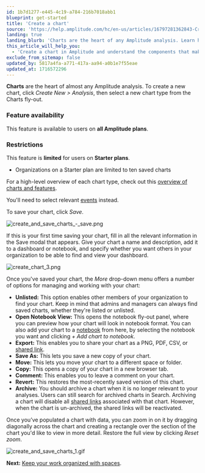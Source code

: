 ```yaml
---
id: 1b7d1277-e445-4c19-a784-216b7018abb1
blueprint: get-started
title: 'Create a chart'
source: 'https://help.amplitude.com/hc/en-us/articles/16797281362843-Create-a-chart'
landing: true
landing_blurb: 'Charts are the heart of any Amplitude analysis. Learn how to create your first chart.'
this_article_will_help_you:
  - 'Create a chart in Amplitude and understand the components that make it work'
exclude_from_sitemap: false
updated_by: 5817a4fa-a771-417a-aa94-a0b1e7f55eae
updated_at: 1716572296
---
```

**Charts** are the heart of almost any Amplitude analysis. To create a new chart, click *Create New > Analysis*, then select a new chart type from the Charts fly-out.

### Feature availability

This feature is available to users on **all Amplitude plans**.

### Restrictions

This feature is **limited** for users on **Starter plans**. 

* Organizations on a Starter plan are limited to ten saved charts

For a high-level overview of each chart type, check out this [overview of charts and features](/analytics/charts/find-the-right-chart).

You'll need to select relevant [events](/get-started/start-from-template) instead.

To save your chart, click *Save*.

![create_and_save_charts_-_save.png](/output/img/get-started/create_and_save_charts_-_save.png)

If this is your first time saving your chart, fill in all the relevant information in the Save modal that appears. Give your chart a name and description, add it to a dashboard or notebook, and specify whether you want others in your organization to be able to find and view your dashboard.

![create_chart_3.png](/output/img/get-started/create_chart_3.png)

Once you've saved your chart, the *More* drop-down menu offers a number of options for managing and working with your chart:

* **Unlisted:** This option enables other members of your organization to find your chart. Keep in mind that admins and managers can always find saved charts, whether they're listed or unlisted.
* **Open Notebook View:** This opens the notebook fly-out panel, where you can preview how your chart will look in notebook format. You can also add your chart to a [notebook](/analytics/notebooks) from here, by selecting the notebook you want and clicking *+ Add chart to notebook*.
* **Export:** This enables you to share your chart as a PNG, PDF, CSV, or [shared link](/analytics/share-external).
* **Save As:** This lets you save a new copy of your chart.
* **Move:** This lets you move your chart to a different space or folder.
* **Copy:** This opens a copy of your chart in a new browser tab.
* **Comment:** This enables you to leave a comment on your chart.
* **Revert:** This restores the most-recently saved version of this chart.
* **Archive:** You should archive a chart when it is no longer relevant to your analyses. Users can still search for archived charts in Search. Archiving a chart will disable all [shared links](/analytics/share-external) associated with that chart. However, when the chart is un-archived, the shared links will be reactivated.

Once you’ve populated a chart with data, you can zoom in on it by dragging diagonally across the chart and creating a rectangle over the section of the chart you'd like to view in more detail. Restore the full view by clicking *Reset zoom*.

![create_and_save_charts_1.gif](/output/img/get-started/create_and_save_charts_1.gif)

**Next:** [Keep your work organized with spaces](/get-started/spaces).